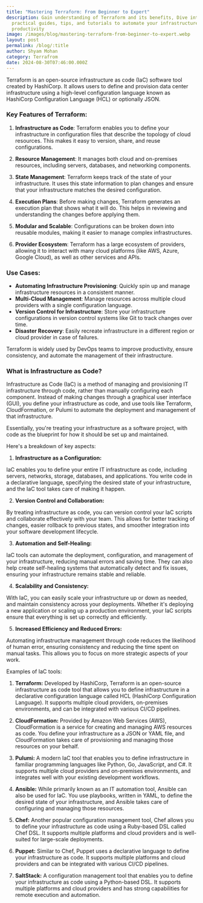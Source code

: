 ```yaml
---
title: "Mastering Terraform: From Beginner to Expert"
description: Gain understanding of Terraform and its benefits, Dive into
  practical guides, tips, and tutorials to automate your infrastructure, enhance
  productivity
image: /images/blog/mastering-terraform-from-beginner-to-expert.webp
layout: post
permalink: /blog/:title
author: Shyam Mohan
category: Terrafrom
date: 2024-08-30T07:46:00.000Z
---
```

Terraform is an open-source infrastructure as code (IaC) software tool created by HashiCorp. It allows users to define and provision data center infrastructure using a high-level configuration language known as HashiCorp Configuration Language (HCL) or optionally JSON.

### Key Features of Terraform:

1.  **Infrastructure as Code**: Terraform enables you to define your infrastructure in configuration files that describe the topology of cloud resources. This makes it easy to version, share, and reuse configurations.
    
2.  **Resource Management**: It manages both cloud and on-premises resources, including servers, databases, and networking components.
    
3.  **State Management**: Terraform keeps track of the state of your infrastructure. It uses this state information to plan changes and ensure that your infrastructure matches the desired configuration.
    
4.  **Execution Plans**: Before making changes, Terraform generates an execution plan that shows what it will do. This helps in reviewing and understanding the changes before applying them.
    
5.  **Modular and Scalable**: Configurations can be broken down into reusable modules, making it easier to manage complex infrastructures.
    
6.  **Provider Ecosystem**: Terraform has a large ecosystem of providers, allowing it to interact with many cloud platforms (like AWS, Azure, Google Cloud), as well as other services and APIs.
  

### Use Cases:

-   **Automating Infrastructure Provisioning**: Quickly spin up and manage infrastructure resources in a consistent manner.
-   **Multi-Cloud Management**: Manage resources across multiple cloud providers with a single configuration language.
-   **Version Control for Infrastructure**: Store your infrastructure configurations in version control systems like Git to track changes over time.
-   **Disaster Recovery**: Easily recreate infrastructure in a different region or cloud provider in case of failures.

Terraform is widely used by DevOps teams to improve productivity, ensure consistency, and automate the management of their infrastructure.

### What is Infrastructure as Code?

Infrastructure as Code (IaC) is a method of managing and provisioning IT infrastructure through code, rather than manually configuring each component. Instead of making changes through a graphical user interface (GUI), you define your infrastructure as code, and use tools like Terraform, CloudFormation, or Pulumi to automate the deployment and management of that infrastructure.

Essentially, you're treating your infrastructure as a software project, with code as the blueprint for how it should be set up and maintained.

Here's a breakdown of key aspects:

1. **Infrastructure as a Configuration:**

IaC enables you to define your entire IT infrastructure as code, including servers, networks, storage, databases, and applications. You write code in a declarative language, specifying the desired state of your infrastructure, and the IaC tool takes care of making it happen.

2. **Version Control and Collaboration:**

By treating infrastructure as code, you can version control your IaC scripts and collaborate effectively with your team. This allows for better tracking of changes, easier rollback to previous states, and smoother integration into your software development lifecycle.

3. **Automation and Self-Healing:**

IaC tools can automate the deployment, configuration, and management of your infrastructure, reducing manual errors and saving time. They can also help create self-healing systems that automatically detect and fix issues, ensuring your infrastructure remains stable and reliable.

4. **Scalability and Consistency:**

With IaC, you can easily scale your infrastructure up or down as needed, and maintain consistency across your deployments. Whether it's deploying a new application or scaling up a production environment, your IaC scripts ensure that everything is set up correctly and efficiently.

5. **Increased Efficiency and Reduced Errors:**

Automating infrastructure management through code reduces the likelihood of human error, ensuring consistency and reducing the time spent on manual tasks. This allows you to focus on more strategic aspects of your work.

Examples of IaC tools:

1. **Terraform:** Developed by HashiCorp, Terraform is an open-source infrastructure as code tool that allows you to define infrastructure in a declarative configuration language called HCL (HashiCorp Configuration Language). It supports multiple cloud providers, on-premises environments, and can be integrated with various CI/CD pipelines.

2. **CloudFormation:** Provided by Amazon Web Services (AWS), CloudFormation is a service for creating and managing AWS resources as code. You define your infrastructure as a JSON or YAML file, and CloudFormation takes care of provisioning and managing those resources on your behalf.

3. **Pulumi:** A modern IaC tool that enables you to define infrastructure in familiar programming languages like Python, Go, JavaScript, and C#. It supports multiple cloud providers and on-premises environments, and integrates well with your existing development workflows.

4. **Ansible:** While primarily known as an IT automation tool, Ansible can also be used for IaC. You use playbooks, written in YAML, to define the desired state of your infrastructure, and Ansible takes care of configuring and managing those resources.

5. **Chef:** Another popular configuration management tool, Chef allows you to define your infrastructure as code using a Ruby-based DSL called Chef DSL. It supports multiple platforms and cloud providers and is well-suited for large-scale deployments.

6. **Puppet:** Similar to Chef, Puppet uses a declarative language to define your infrastructure as code. It supports multiple platforms and cloud providers and can be integrated with various CI/CD pipelines.

7. **SaltStack:** A configuration management tool that enables you to define your infrastructure as code using a Python-based DSL. It supports multiple platforms and cloud providers and has strong capabilities for remote execution and automation.

